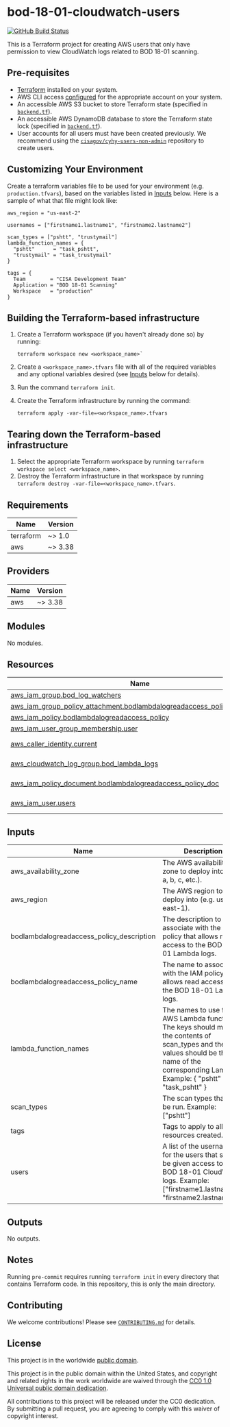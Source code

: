 # bod-18-01-cloudwatch-users #

[![GitHub Build Status](https://github.com/cisagov/bod-18-01-cloudwatch-users/workflows/build/badge.svg)](https://github.com/cisagov/bod-18-01-cloudwatch-users/actions)

This is a Terraform project for creating AWS users that only have
permission to view CloudWatch logs related to BOD 18-01 scanning.

## Pre-requisites ##

- [Terraform](https://www.terraform.io/) installed on your system.
- AWS CLI access
  [configured](https://docs.aws.amazon.com/cli/latest/userguide/cli-configure-files.html)
  for the appropriate account on your system.
- An accessible AWS S3 bucket to store Terraform state
  (specified in [`backend.tf`](backend.tf)).
- An accessible AWS DynamoDB database to store the Terraform state lock
  (specified in [`backend.tf`](backend.tf)).
- User accounts for all users must have been created previously. We recommend
  using the
  [`cisagov/cyhy-users-non-admin`](https://github.com/cisagov/cyhy-users-non-admin)
  repository to create users.

## Customizing Your Environment ##

Create a terraform variables file to be used for your environment (e.g.
  `production.tfvars`), based on the variables listed in [Inputs](#Inputs)
  below. Here is a sample of what that file might look like:

```hcl
aws_region = "us-east-2"

usernames = ["firstname1.lastname1", "firstname2.lastname2"]

scan_types = ["pshtt", "trustymail"]
lambda_function_names = {
  "pshtt"      = "task_pshtt",
  "trustymail" = "task_trustymail"
}

tags = {
  Team        = "CISA Development Team"
  Application = "BOD 18-01 Scanning"
  Workspace   = "production"
}
```

## Building the Terraform-based infrastructure ##

1. Create a Terraform workspace (if you haven't already done so) by running:

   ```console
   terraform workspace new <workspace_name>`
   ```

1. Create a `<workspace_name>.tfvars` file with all of the required
   variables and any optional variables desired (see [Inputs](#Inputs) below
   for details).
1. Run the command `terraform init`.
1. Create the Terraform infrastructure by running the command:

   ```console
   terraform apply -var-file=<workspace_name>.tfvars
   ```

## Tearing down the Terraform-based infrastructure ##

1. Select the appropriate Terraform workspace by running
   `terraform workspace select <workspace_name>`.
1. Destroy the Terraform infrastructure in that workspace by running
   `terraform destroy -var-file=<workspace_name>.tfvars`.

## Requirements ##

| Name | Version |
|------|---------|
| terraform | ~> 1.0 |
| aws | ~> 3.38 |

## Providers ##

| Name | Version |
|------|---------|
| aws | ~> 3.38 |

## Modules ##

No modules.

## Resources ##

| Name | Type |
|------|------|
| [aws_iam_group.bod_log_watchers](https://registry.terraform.io/providers/hashicorp/aws/latest/docs/resources/iam_group) | resource |
| [aws_iam_group_policy_attachment.bodlambdalogreadaccess_policy_attachment](https://registry.terraform.io/providers/hashicorp/aws/latest/docs/resources/iam_group_policy_attachment) | resource |
| [aws_iam_policy.bodlambdalogreadaccess_policy](https://registry.terraform.io/providers/hashicorp/aws/latest/docs/resources/iam_policy) | resource |
| [aws_iam_user_group_membership.user](https://registry.terraform.io/providers/hashicorp/aws/latest/docs/resources/iam_user_group_membership) | resource |
| [aws_caller_identity.current](https://registry.terraform.io/providers/hashicorp/aws/latest/docs/data-sources/caller_identity) | data source |
| [aws_cloudwatch_log_group.bod_lambda_logs](https://registry.terraform.io/providers/hashicorp/aws/latest/docs/data-sources/cloudwatch_log_group) | data source |
| [aws_iam_policy_document.bodlambdalogreadaccess_policy_doc](https://registry.terraform.io/providers/hashicorp/aws/latest/docs/data-sources/iam_policy_document) | data source |
| [aws_iam_user.users](https://registry.terraform.io/providers/hashicorp/aws/latest/docs/data-sources/iam_user) | data source |

## Inputs ##

| Name | Description | Type | Default | Required |
|------|-------------|------|---------|:--------:|
| aws\_availability\_zone | The AWS availability zone to deploy into (e.g. a, b, c, etc.). | `string` | `"a"` | no |
| aws\_region | The AWS region to deploy into (e.g. us-east-1). | `string` | `"us-east-1"` | no |
| bodlambdalogreadaccess\_policy\_description | The description to associate with the IAM policy that allows read access to the BOD 18-01 Lambda logs. | `string` | `"Allows read access to the BOD 18-01 Lambda logs."` | no |
| bodlambdalogreadaccess\_policy\_name | The name to associate with the IAM policy that allows read access to the BOD 18-01 Lambda logs. | `string` | `"BODLambdaLogReadAccess"` | no |
| lambda\_function\_names | The names to use for the AWS Lambda functions.  The keys should match the contents of scan\_types and the values should be the name of the corresponding Lamba. Example: { "pshtt" = "task\_pshtt" } | `map(string)` | n/a | yes |
| scan\_types | The scan types that can be run. Example: ["pshtt"] | `list(string)` | n/a | yes |
| tags | Tags to apply to all AWS resources created. | `map(string)` | `{}` | no |
| users | A list of the usernames for the users that should be given access to the BOD 18-01 CloudWatch logs. Example: ["firstname1.lastname1", "firstname2.lastname2"] | `list(string)` | n/a | yes |

## Outputs ##

No outputs.

## Notes ##

Running `pre-commit` requires running `terraform init` in every directory that
contains Terraform code. In this repository, this is only the main directory.

## Contributing ##

We welcome contributions!  Please see [`CONTRIBUTING.md`](CONTRIBUTING.md) for
details.

## License ##

This project is in the worldwide [public domain](LICENSE).

This project is in the public domain within the United States, and
copyright and related rights in the work worldwide are waived through
the [CC0 1.0 Universal public domain
dedication](https://creativecommons.org/publicdomain/zero/1.0/).

All contributions to this project will be released under the CC0
dedication. By submitting a pull request, you are agreeing to comply
with this waiver of copyright interest.
